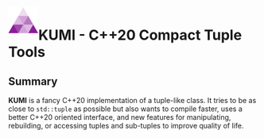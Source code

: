 <img src="https://raw.githubusercontent.com/jfalcou/kumi/main/docs/logo.png" alt="KUMI Logo : s tack of triangles of variabel shades of purple" data-canonical-src="https://raw.githubusercontent.com/jfalcou/main/kumi/docs/logo.png" align="left"  width="12%" height="12%" />

# KUMI - C++20 Compact Tuple Tools

## Summary

**KUMI** is a fancy C++20 implementation of a tuple-like class. It tries to be as close to `std::tuple` as possible but also wants to compile faster, uses a better C++20 oriented interface, and new features for manipulating, rebuilding, or accessing tuples and sub-tuples to improve quality of life.


